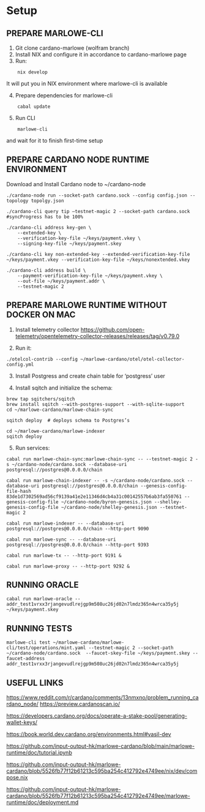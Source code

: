 # Setup

## PREPARE MARLOWE-CLI

1. Git clone cardano-marlowe (wolfram branch)
2. Install NIX and configure it in accordance to cardano-marlowe page
3. Run:
```
	nix develop
```

It will put you in NIX environment where marlowe-cli is available

4. Prepare dependencies for marlowe-cli
```
    cabal update
```
   
5. Run CLI

```
	marlowe-cli
```

and wait for it to finish first-time setup

## PREPARE CARDANO NODE RUNTIME ENVIRONMENT

Download and Install Cardano node to ~/cardano-node

```
./cardano-node run --socket-path cardano.sock --config config.json --topology topolgy.json

./cardano-cli query tip —testnet-magic 2 --socket-path cardano.sock
#syncProgress has to be 100%

./cardano-cli address key-gen \
    --extended-key \
    --verification-key-file ~/keys/payment.vkey \
    --signing-key-file ~/keys/payment.skey

./cardano-cli key non-extended-key --extended-verification-key-file ~/keys/payment.vkey --verification-key-file ~/keys/nonextended.vkey

./cardano-cli address build \
    --payment-verification-key-file ~/keys/payment.vkey \
    --out-file ~/keys/payment.addr \
    --testnet-magic 2

```


## PREPARE MARLOWE RUNTIME WITHOUT DOCKER ON MAC

1. Install telemetry collector
https://github.com/open-telemetry/opentelemetry-collector-releases/releases/tag/v0.79.0

2. Run it:
```
./otelcol-contrib --config ~/marlowe-cardano/otel/otel-collector-config.yml 
```

3. Install Postgress and create chain table for ‘postgress’ user

4. Install sqitch and initialize the schema:
```
brew tap sqitchers/sqitch
brew install sqitch --with-postgres-support --with-sqlite-support
cd ~/marlowe-cardano/marlowe-chain-sync

sqitch deploy  # deploys schema to Postgres’s

cd ~/marlowe-cardano/marlowe-indexer
sqitch deploy

```

5. Run services:
```
cabal run marlowe-chain-sync:marlowe-chain-sync -- --testnet-magic 2 -s ~/cardano-node/cardano.sock --database-uri postgresql://postgres@0.0.0.0/chain

cabal run marlowe-chain-indexer -- -s ~/cardano-node/cardano.sock --database-uri postgresql://postgres@0.0.0.0/chain --genesis-config-file-hash 83de1d7302569ad56cf9139a41e2e11346d4cb4a31c00142557b6ab3fa550761 --genesis-config-file ~/cardano-node/byron-genesis.json --shelley-genesis-config-file ~/cardano-node/shelley-genesis.json --testnet-magic 2

cabal run marlowe-indexer -- --database-uri postgresql://postgres@0.0.0.0/chain --http-port 9090

cabal run marlowe-sync -- --database-uri postgresql://postgres@0.0.0.0/chain --http-port 9393

cabal run marlowe-tx -- --http-port 9191 &

cabal run marlowe-proxy -- --http-port 9292 &
```

## RUNNING ORACLE

```
cabal run marlowe-oracle -- addr_test1vrxx3rjangevudlrejgp9m508uc26jd02n7lmdz365n4wrca35y5j ~/keys/payment.skey
```

## RUNNING TESTS

```
marlowe-cli test ~/marlowe-cardano/marlowe-cli/test/operations/mint.yaml --testnet-magic 2 --socket-path ~/cardano-node/cardano.sock  --faucet-skey-file ~/keys/payment.skey --faucet-address addr_test1vrxx3rjangevudlrejgp9m508uc26jd02n7lmdz365n4wrca35y5j

```

## USEFUL LINKS
https://www.reddit.com/r/cardano/comments/13nmxno/problem_running_cardano_node/
https://preview.cardanoscan.io/

https://developers.cardano.org/docs/operate-a-stake-pool/generating-wallet-keys/


https://book.world.dev.cardano.org/environments.html#vasil-dev



https://github.com/input-output-hk/marlowe-cardano/blob/main/marlowe-runtime/doc/tutorial.ipynb

https://github.com/input-output-hk/marlowe-cardano/blob/5526fb77f12b61213c595ba254c412792e4749ee/nix/dev/compose.nix

https://github.com/input-output-hk/marlowe-cardano/blob/5526fb77f12b61213c595ba254c412792e4749ee/marlowe-runtime/doc/deployment.md



